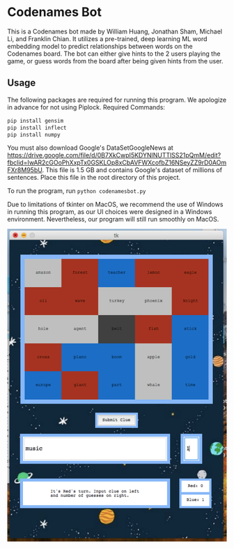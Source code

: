 # Codenames Bot

This is a Codenames bot made by William Huang, Jonathan Sham, Michael Li, and Franklin Chian. It utilizes a pre-trained, deep learning ML word embedding model to predict relationships between words on the Codenames board. The bot can either give hints to the 2 users playing the game, or guess words from the board after being given hints from the user.

## Usage

The following packages are required for running this program. We apologize in advance for not using Piplock.
Required Commands:<br/>
```
pip install gensim
pip install inflect
pip install numpy
```


You must also download Google's DataSetGoogleNews at https://drive.google.com/file/d/0B7XkCwpI5KDYNlNUTTlSS21pQmM/edit?fbclid=IwAR2cGOoPhXxpTx0GSKLOp8xCbAVFWXcofbZ16NSeyZZ9rD0AOmFXr8M95bU. This file is 1.5 GB and contains Google's dataset of millions of sentences. Place this file in the root directory of this project.

To run the program, run `python codenamesbot.py`

Due to limitations of tkinter on MacOS, we recommend the use of Windows in running this program, as our UI choices were designed in a Windows environment. Nevertheless, our program will still run smoothly on MacOS.

![](spymaster.png)

